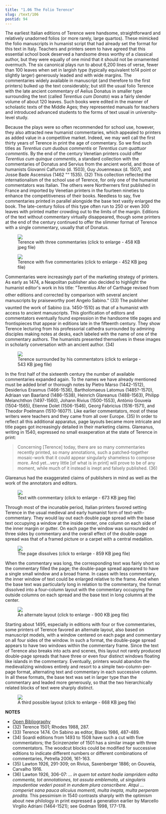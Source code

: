 ```yaml
---
title: "1.06 The Folio Terence"
slug: /text/106
postid: 94
---
```

The earliest Italian editions of Terence were handsome, straightforward and relatively unadorned folios (or more rarely, large quartos). These mimicked the folio manuscripts in humanist script that had already set the format for this text in Italy. Teachers and printers seem to have agreed that this essential school book deserved a handsome dress worthy of a classical author, but they were equally of one mind that it should not be ornamented overmuch. The six canonical plays run to about 6,200 lines of verse, fewer than 100 leaves when set in largish type (typically equivalent to14 point or slightly larger) generously leaded and with wide margins. The commentaries widely available in manuscript (and therefore to the first printers) bulked up the text considerably; but still the usual folio Terence with the late ancient commentary of Aelius Donatus in smaller type surrounding the text (called *Terentius cum Donato*) was a fairly slender volume of about 120 leaves. Such books were edited in the manner of scholastic texts of the Middle Ages; they represented manuals for teachers and introduced advanced students to the forms of text usual in university-level study.

Because the plays were so often recommended for school use, however, they also attracted new humanist commentaries, which appealed to printers as added value in a competitive market. Indeed, we may well call the first thirty years of Terence in print the age of commentary. So we find such titles as *Terentius cum duobus commentis* or *Terentius cum quattuor commentis*. By the end of the century Venetian printers could offer *Terentius cum quinque commentis*, a standard collection with the commentaries of Donatus and Servius from the ancient world, and those of humanists Giovanni Calfurnio (d. 1503), Guy Jouenneaux (d. 1507), and Josse Bade Ascensius (1462 "“ 1535). (32) This collection reflected the internationalism of the school use of Terence, for only one of the humanist commentators was Italian. The others were Northerners first published in France and imported by Venetian printers in the fourteen nineties to enhance the competitiveness of their books. Needless to say, five commentaries printed in parallel alongside the base text vastly enlarged the book. The late-century folios of this type often run to 250 or even 300 leaves with printed matter crowding out to the limits of the margin. Editions of the text without commentary virtually disappeared, though some printers at the end of the century continued to offer the slimmer format of Terence with a single commentary, usually that of Donatus.

<figure class="mkdn-figure">
    <div onClick="createLightbox('/images_full/1.00_Chapter_One/Wing-f.-ZP-535.S417,-Terentius-cum-tribus..title-page.jpg')" data="/images_full/0.00_Introduction/Wing-ZP-535.D175Negrotitle.jpg" class="mkdn-image-link" id="lbimage">
    <img class="mkdn-image" src="/images_full/1.00_Chapter_One/Wing-f.-ZP-535.S417,-Terentius-cum-tribus..title-page.jpg" />
    <figcaption class="mkdn-figcaption">Terence with three commentaries (click to enlarge - 458 KB jpeg file)</figcaption>
    </div>
</figure>

<figure class="mkdn-figure">
    <div onClick="createLightbox('/images_full/1.00_Chapter_One/Wing-f.-ZP-535.S673,Terentius-cum-quinque-commentis-videlicet-Donati,-Guidonis,-Calphurnii,-t.p.jpg')" data="/images_full/0.00_Introduction/Wing-ZP-535.D175Negrotitle.jpg" class="mkdn-image-link" id="lbimage">
    <img class="mkdn-image" src="/images_full/1.00_Chapter_One/Wing-f.-ZP-535.S673,Terentius-cum-quinque-commentis-videlicet-Donati,-Guidonis,-Calphurnii,-t.p.jpg" />
    <figcaption class="mkdn-figcaption">Terence with five commentaries (click to enlarge - 452 KB jpeg file)</figcaption>
    </div>
</figure>

Commentaries were increasingly part of the marketing strategy of printers. As early as 1474, a Neapolitan publisher also decided to highlight the humanist editor's work in his title: "Terentius Afer of Carthage revised from other editions and corrected by comparison with several ancient manuscripts by praiseworthy poet Angelo Sabino." (33) The publisher vaunted the work of Sabino (ca. 1450-1510) as that of a humanist with access to ancient manuscripts. This glorification of editors and commentators eventually found expression in the handsome title pages and frontispieces that appear in editions late in the fifteenth century. They show Terence lecturing from his professorial cathedra surrounded by admiring disciples making notes at desks, each labeled with the name of one of the commentary authors. The humanists presented themselves in these images in scholarly conversation with an ancient author. (34)

<figure class="mkdn-figure">
    <div onClick="createLightbox('/images_full/1.00_Chapter_One/Wing-f.-ZP-535.S673,Terentius-cum-quinque-commentis-videlicet-Donati,-Guidonis,-Calphurnii,-fron2.jpg')" data="/images_full/0.00_Introduction/Wing-ZP-535.D175Negrotitle.jpg" class="mkdn-image-link" id="lbimage">
    <img class="mkdn-image" src="/images_full/1.00_Chapter_One/Wing-f.-ZP-535.S673,Terentius-cum-quinque-commentis-videlicet-Donati,-Guidonis,-Calphurnii,-fron2.jpg" />
    <figcaption class="mkdn-figcaption">Terence surrounded by his commentators (click to enlarge - 543 KB jpeg file)</figcaption>
    </div>
</figure>

In the first half of the sixteenth century the number of available commentaries expanded again. To the names we have already mentioned must be added brief or thorough notes by Pietro Marso (1442-1512), Desiderius Erasmus (1466-1536), Bartholomaeus Latomus (1485?-1570), Adriaan van Baarland (1486-1538), Heinrich Glareanus (1488-1563), Philipp Melanchthon (1497-1560), Johann Rivius (1500-1553), Antònio Gouveia (1504-1565), Etienne Dolet (1506-1546), Georg Fabricius (1516-1571), and Theodor Poelmann (1510-1607?). Like earlier commentators, most of these writers were teachers and they came from all over Europe. (35) In order to reflect all this additional apparatus, page layouts became more intricate and title pages got increasingly detailed in their marketing claims. Glareanus, writing in 1540, expressed no small exasperation at the state of Terence in print:

> Concerning [Terence] today, there are so many commentaries recently printed, so many annotations, such a patched-together mosaic-work that it could appear singularly shameless to compose more. And yet...very little [of what is in print] will prove to be of any moment, while much of it instead is inept and falsely published. (36)

Glareanus had the exaggerated claims of publishers in mind as well as the work of the annotators and editors.

<figure class="mkdn-figure">
    <div onClick="createLightbox('/images_full/1.00_Chapter_One/Wing-f.-ZP-535.S417,-Terentius-cum-tribus..pg.6v-7r.jpg')" data="/images_full/0.00_Introduction/Wing-ZP-535.D175Negrotitle.jpg" class="mkdn-image-link" id="lbimage">
    <img class="mkdn-image" src="/images_full/1.00_Chapter_One/Wing-f.-ZP-535.S417,-Terentius-cum-tribus..pg.6v-7r.jpg" />
    <figcaption class="mkdn-figcaption">Text with commentary (click to enlarge - 673 KB jpeg file)</figcaption>
    </div>
</figure>

Through most of the incunable period, Italian printers favored setting Terence in the usual medieval and early humanist form of text-with-commentary. They would lay out each double page spread with the base text occupying a window at the inside center, one column on each side of the inner margin or gutter. On each page the window was surrounded on three sides by commentary and the overall effect of the double-page spread was that of a framed picture or a carpet with a central medallion.

<figure class="mkdn-figure">
    <div onClick="createLightbox('/images_full/1.00_Chapter_One/Wing-f.-ZP-535.S417,-Terentius-cum-tribus..pg.142v-143r.jpg')" data="/images_full/0.00_Introduction/Wing-ZP-535.D175Negrotitle.jpg" class="mkdn-image-link" id="lbimage">
    <img class="mkdn-image" src="/images_full/1.00_Chapter_One/Wing-f.-ZP-535.S417,-Terentius-cum-tribus..pg.142v-143r.jpg" />
    <figcaption class="mkdn-figcaption">The page dissolves (click to enlarge - 859 KB jpeg file)</figcaption>
    </div>
</figure>

When the commentary was long, the corresponding text was fairly short so the commentary filled the page; the double-page spread appeared to have a single small window and a broad frame. In cases with less commentary, the inner window of text could be enlarged relative to the frame. And when the base text was particularly long in relation to the commentary, the format dissolved into a four-column layout with the commentary occupying the outside columns on each spread and the base text in long columns at the center.

<figure class="mkdn-figure">
    <div onClick="createLightbox('/images_full/1.00_Chapter_One/Wing-f.ZP-535.R85,-Habes-hic-amice-lector.-P.-Terentii-Comoedias-vna-cum..pg.16v-17r.jpg')" data="/images_full/0.00_Introduction/Wing-ZP-535.D175Negrotitle.jpg" class="mkdn-image-link" id="lbimage">
    <img class="mkdn-image" src="/images_full/1.00_Chapter_One/Wing-f.ZP-535.R85,-Habes-hic-amice-lector.-P.-Terentii-Comoedias-vna-cum..pg.16v-17r.jpg" />
    <figcaption class="mkdn-figcaption">An alternate layout (click to enlarge - 900 KB jpeg file)</figcaption>
    </div>
</figure>

Starting about 1495, especially in editions with four or five commentaries, some printers of Terence favored an alternate layout, also based on manuscript models, with a window centered on each page and commentary on all four sides of the window. In such a format, the double-page spread appears to have two windows within the commentary frame. Since the text of Terence also breaks into acts and scenes, this layout not rarely produced double-page spreads that have three or even four distinct windows floating like islands in the commentary. Eventually, printers would abandon the medievalizing windows entirely and resort to a simple two-column-per-page format, alternating text and commentary in each successive column. In all these formats, the base text was set in larger type than the commentary and leaded more generously, so that the two hierarchically related blocks of text were sharply distinct.

<figure class="mkdn-figure">
    <div onClick="createLightbox('/images_full/1.00_Chapter_One/Wing-f.-ZP-535.S673,-Terentius-cum-quinque-commentis-videlicet-Donati,-Guidonis,-Calphurnii,pg.66.jpg')" data="/images_full/0.00_Introduction/Wing-ZP-535.D175Negrotitle.jpg" class="mkdn-image-link" id="lbimage">
    <img class="mkdn-image" src="/images_full/1.00_Chapter_One/Wing-f.-ZP-535.S673,-Terentius-cum-quinque-commentis-videlicet-Donati,-Guidonis,-Calphurnii,pg.66.jpg" />
    <figcaption class="mkdn-figcaption">A third possible layout (click to enlarge - 668 KB jpeg file)</figcaption>
    </div>
</figure>

**NOTES**
* [Open Bibliography](/bibliography.pdf)
* (32) Terence 1501; Rhodes 1988, 287.
* (33) Terence 1474. On Sabino as editor, Blasio 1986, 487-489.
* (34) Soardi editions from 1493 to 1508 have such a cut with five commentators; the Scinzenzeler of 1501 has a similar image with three commentators. The woodcut blocks could be modified for successive editions to indicate different numbers or different combinations of commentaries, Petrella 2006, 161-163.
* (35) Lawton 1926, 291-309; on Rivius, Saxenberger 1886; on Gouveia, Carvalho 1916.
* (36) Lawton 1926, 306-07: *... in quem tot extant hodie iampridem edita commenta, tot annotationes, tot assuta emblemata, ut singularis impudentiae vederi possit in eundem plura conscribere. Atqui ... comperiet sana pauca alicuius momenti, multa inepta, multa perperam prodita.* This pessimism in 1540 contrasts sharply with the optimism about new philology in print expressed a generation earlier by Marcello Virgilio Adriani (1464-1521); see Godman 1998, 177-178.
